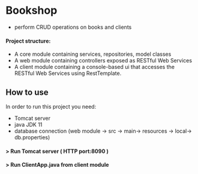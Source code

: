 # Bookshop

* perform CRUD operations on books and clients
#### Project structure:
* A core module containing services, repositories, model classes
* A web module containing controllers exposed as RESTful Web Services
* A client module containing a console-based ui that accesses the RESTful Web Services using RestTemplate.

## How to use
 In order to run this project you need:
* Tomcat server
* java JDK 11 
* database connection (web module -> src -> main-> resources -> local-> db.properties) 

#### > Run Tomcat server ( HTTP port:8090 )
#### > Run ClientApp.java from client module
